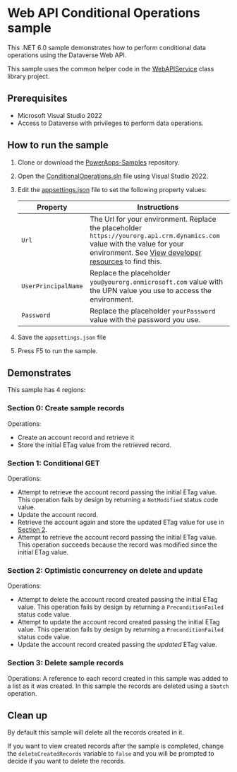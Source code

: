 # Web API Conditional Operations sample

This .NET 6.0 sample demonstrates how to perform conditional data operations using the Dataverse Web API.

This sample uses the common helper code in the [WebAPIService](../WebAPIService) class library project.

## Prerequisites

- Microsoft Visual Studio 2022
- Access to Dataverse with privileges to perform data operations.

## How to run the sample

1. Clone or download the [PowerApps-Samples](../../../../../PowerApps-Samples) repository.
1. Open the [ConditionalOperations.sln](ConditionalOperations.sln) file using Visual Studio 2022.
1. Edit the [appsettings.json](../appsettings.json) file to set the following property values:

   |Property|Instructions  |
   |---------|---------|
   |`Url`|The Url for your environment. Replace the placeholder `https://yourorg.api.crm.dynamics.com` value with the value for your environment. See [View developer resources](https://docs.microsoft.com/en-us/power-apps/developer/data-platform/view-download-developer-resources) to find this. |
   |`UserPrincipalName`|Replace the placeholder `you@yourorg.onmicrosoft.com` value with the UPN value you use to access the environment.|
   |`Password`|Replace the placeholder `yourPassword` value with the password you use.|

1. Save the `appsettings.json` file
1. Press F5 to run the sample.

## Demonstrates

This sample has 4 regions:

### Section 0: Create sample records

Operations:

- Create an account record and retrieve it
- Store the initial ETag value from the retrieved record.

### Section 1: Conditional GET

Operations:

- Attempt to retrieve the account record passing the initial ETag value. This operation fails by design by returning a `NotModified` status code value.
- Update the account record.
- Retrieve the account again and store the updated ETag value for use in [Section 2](#section-2-optimistic-concurrency-on-delete-and-update).
- Attempt to retrieve the account record passing the initial ETag value. This operation succeeds because the record was modified since the initial ETag value.

### Section 2: Optimistic concurrency on delete and update

Operations:

- Attempt to delete the account record created passing the initial ETag value. This operation fails by design by returning a `PreconditionFailed` status code value.
- Attempt to update the account record created passing the initial ETag value. This operation fails by design by returning a `PreconditionFailed` status code value.
- Update the account record created passing the *updated* ETag value. 

### Section 3: Delete sample records

Operations: A reference to each record created in this sample was added to a list as it was created. In this sample the records are deleted using a `$batch` operation.

## Clean up

By default this sample will delete all the records created in it.

If you want to view created records after the sample is completed, change the `deleteCreatedRecords` variable to `false` and you will be prompted to decide if you want to delete the records.